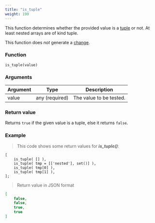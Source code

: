 ```yaml
---
title: "is_tuple"
weight: 199
---
```


This function determines whether the provided value is a [tuple](../../data-types/tuple) or not. At least nested arrays are of kind tuple.

This function does *not* generate a [change](../../overview/changes).

### Function

`is_tuple(value)`

### Arguments

Argument | Type | Description
-------- | ---- | -----------
value | any (required) | The value to be tested.

### Return value

Returns `true` if the given value is a tuple, else it returns `false`.

### Example

> This code shows some return values for ***is_tuple()***:

```thingsdb,json_response
[
    is_tuple( [] ),
    is_tuple( tmp = [['nested'], set()] ),
    is_tuple( tmp[0] ),
    is_tuple( tmp[1] ),
];
```

> Return value in JSON format

```json
[
    false,
    false,
    true,
    true
]
```
